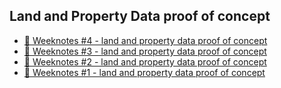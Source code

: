 ## Land and Property Data proof of concept


* [📝 Weeknotes #4 - land and property data proof of concept](2022-02-14.md)
* [📝 Weeknotes #3 - land and property data proof of concept](2022-02-07.md)
* [📝 Weeknotes #2 - land and property data proof of concept](2022-01-31.md)
* [📝 Weeknotes #1 - land and property data proof of concept](2022-01-26)
